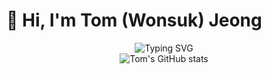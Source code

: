 # 👋 Hi, I'm Tom (Wonsuk) Jeong

<div align="center">
  <img src="https://readme-typing-svg.demolab.com?font=Fira+Code&duration=3000&pause=1000&color=2F81F7&center=true&vCenter=true&width=435&lines=Software+Engineer;AI+%26+ML+Enthusiast;Mathematics+Student;Problem+Solver" alt="Typing SVG"  />
</div>
<div align="center">
  <img src="https://github-readme-stats.vercel.app/api?username=tjeong117&show_icons=true&theme=default" alt="Tom's GitHub stats" />
</div>

